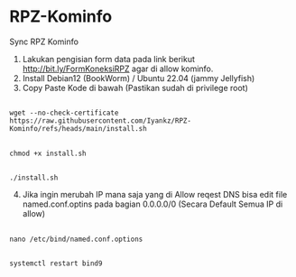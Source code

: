 # RPZ-Kominfo

Sync RPZ Kominfo

1. Lakukan pengisian form data pada link berikut http://bit.ly/FormKoneksiRPZ agar di allow kominfo.
2. Install Debian12 (BookWorm) / Ubuntu 22.04 (jammy Jellyfish)
3. Copy Paste Kode di bawah (Pastikan sudah di privilege root)
##
    wget --no-check-certificate https://raw.githubusercontent.com/Iyankz/RPZ-Kominfo/refs/heads/main/install.sh
##
    chmod +x install.sh
##
    ./install.sh
4. Jika ingin merubah IP mana saja yang di Allow reqest DNS bisa edit file named.conf.optins pada bagian 0.0.0.0/0 (Secara Default Semua IP di allow)
##
    nano /etc/bind/named.conf.options
##
    systemctl restart bind9
